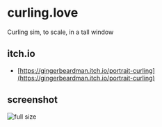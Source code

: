 # curling.love
Curling sim, to scale, in a tall window

## itch.io

- [https://gingerbeardman.itch.io/portrait-curling](https://gingerbeardman.itch.io/portrait-curling)

## screenshot

![full size](https://img.itch.zone/aW1nLzE0MDcwODE4LnBuZw==/original/nk4pwW.png)
